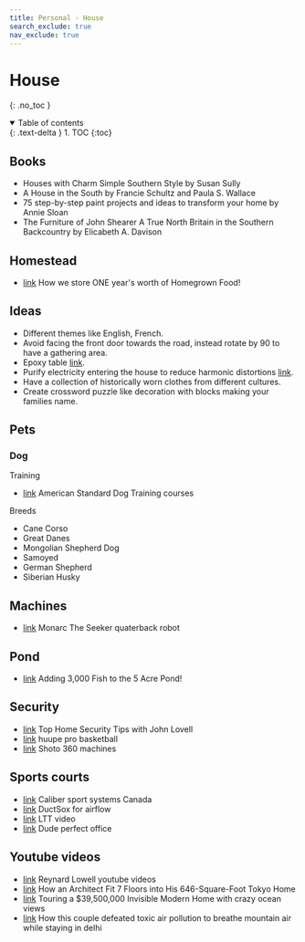 ```yaml
---
title: Personal - House
search_exclude: true
nav_exclude: true
---
```


<!-- prettier-ignore-start -->
# House
{: .no_toc }

<details open markdown="block">
  <summary>
    Table of contents
  </summary>
  {: .text-delta }
1. TOC
{:toc}
</details>

<!-- prettier-ignore-end -->

## Books

-   Houses with Charm Simple Southern Style by Susan Sully
-   A House in the South by Francie Schultz and Paula S. Wallace
-   75 step-by-step paint projects and ideas to transform your home by Annie Sloan
-   The Furniture of John Shearer A True North Britain in the Southern Backcountry by Elicabeth A. Davison

## Homestead

-   [link](https://www.youtube.com/watch?v=Bn5NvhoU_Dk) How we store ONE year's worth of Homegrown Food!

## Ideas

-   Different themes like English, French.
-   Avoid facing the front door towards the road, instead rotate by 90 to have a gathering area.
-   Epoxy table [link](https://www.youtube.com/@BlacktailStudio/videos).
-   Purify electricity entering the house to reduce harmonic distortions [link](https://www.youtube.com/watch?v=3__HO-akNC8).
-   Have a collection of historically worn clothes from different cultures.
-   Create crossword puzzle like decoration with blocks making your families name.

## Pets

### Dog

Training

-   [link](https://www.americanstandardk9.com/) American Standard Dog Training courses

Breeds

-   Cane Corso
-   Great Danes
-   Mongolian Shepherd Dog
-   Samoyed
-   German Shepherd
-   Siberian Husky

## Machines

-   [link](https://monarcsport.com/the-seeker/) Monarc The Seeker quaterback robot

## Pond

-   [link](https://www.youtube.com/watch?v=KRyZXwWZeqw) Adding 3,000 Fish to the 5 Acre Pond!

## Security

-   [link](https://www.youtube.com/watch?v=sYS72a1LF1E) Top Home Security Tips with John Lovell
-   [link](https://huupe.com/products/huupe-pro) huupe pro basketball
-   [link](https://www.shoot360.com/) Shoto 360 machines

## Sports courts

-   [link](https://calibersport.com/) Caliber sport systems Canada
-   [link](https://www.ductsox.com/) DuctSox for airflow
-   [link](https://www.youtube.com/watch?v=jv3P09GD7FM) LTT video
-   [link](https://www.youtube.com/watch?v=kObmcOaPcbM) Dude perfect office

## Youtube videos

-   [link](https://www.youtube.com/@reynardlowell/videos) Reynard Lowell youtube videos
-   [link](https://www.youtube.com/watch?v=Wgw9tBynJck) How an Architect Fit 7 Floors into His 646-Square-Foot Tokyo Home
-   [link](https://www.youtube.com/watch?v=TIpZbyMtbxg) Touring a $39,500,000 Invisible Modern Home with crazy ocean views
-   [link](https://www.youtube.com/watch?v=3l8G2ZViF9A&list=PLZbK8Oau948NtZnGRaP8GhqQgf88KdCOS&index=44) How this couple defeated toxic air pollution to breathe mountain air while staying in delhi
